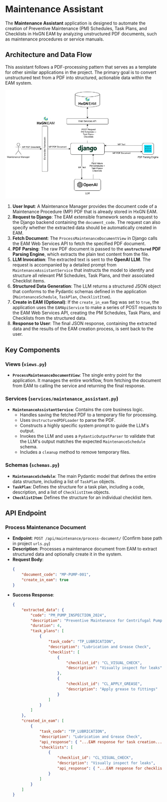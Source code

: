 # Maintenance Assistant

The **Maintenance Assistant** application is designed to automate the creation of Preventive Maintenance (PM) Schedules, Task Plans, and Checklists in HxGN EAM by analyzing unstructured PDF documents, such as maintenance procedures or service manuals.

## Architecture and Data Flow

This assistant follows a PDF-processing pattern that serves as a template for other similar applications in the project. The primary goal is to convert unstructured text from a PDF into structured, actionable data within the EAM system.

![Maintenance Assistant Architecture](./images/21%20Tech%20Use%20Cases-PM%20Schedule%20Generation.jpg)

1.  **User Input**: A Maintenance Manager provides the document code of a Maintenance Procedure (MP) PDF that is already stored in HxGN EAM.
2.  **Request to Django**: The EAM extensible framework sends a request to the Django backend containing the `document_code`. The request can also specify whether the extracted data should be automatically created in EAM.
3.  **Fetch Document**: The `ProcessMaintenanceDocumentView` in Django calls the EAM Web Services API to fetch the specified PDF document.
4.  **PDF Parsing**: The raw PDF document is passed to the **`unstructured` PDF Parsing Engine**, which extracts the plain text content from the file.
5.  **LLM Invocation**: The extracted text is sent to the **OpenAI LLM**. The request is accompanied by a detailed prompt from `MaintenanceAssistantService` that instructs the model to identify and structure all relevant PM Schedules, Task Plans, and their associated Checklist items.
6.  **Structured Data Generation**: The LLM returns a structured JSON object that conforms to the Pydantic schemas defined in the application (`MaintenanceSchedule`, `TaskPlan`, `ChecklistItem`).
7.  **Create in EAM (Optional)**: If the `create_in_eam` flag was set to `true`, the application uses the `EAMApiService` to make a series of POST requests to the EAM Web Services API, creating the PM Schedules, Task Plans, and Checklists from the structured data.
8.  **Response to User**: The final JSON response, containing the extracted data and the results of the EAM creation process, is sent back to the user.

## Key Components

### Views (`views.py`)

-   **`ProcessMaintenanceDocumentView`**: The single entry point for the application. It manages the entire workflow, from fetching the document from EAM to calling the service and returning the final response.

### Services (`services/maintenance_assistant.py`)

-   **`MaintenanceAssistantService`**: Contains the core business logic.
    -   Handles saving the fetched PDF to a temporary file for processing.
    -   Uses `UnstructuredPDFLoader` to parse the PDF.
    -   Constructs a highly specific system prompt to guide the LLM's output.
    -   Invokes the LLM and uses a `PydanticOutputParser` to validate that the LLM's output matches the expected `MaintenanceSchedule` schema.
    -   Includes a `cleanup` method to remove temporary files.

### Schemas (`schemas.py`)

-   **`MaintenanceSchedule`**: The main Pydantic model that defines the entire data structure, including a list of `TaskPlan` objects.
-   **`TaskPlan`**: Defines the structure for a task plan, including a code, description, and a list of `ChecklistItem` objects.
-   **`ChecklistItem`**: Defines the structure for an individual checklist item.

## API Endpoint

### Process Maintenance Document

-   **Endpoint**: `POST /api/maintenance/process-document/` (Confirm base path in project `urls.py`)
-   **Description**: Processes a maintenance document from EAM to extract structured data and optionally create it in the system.
-   **Request Body**:
    ```json
    {
        "document_code": "MP-PUMP-001",
        "create_in_eam": true
    }
    ```
-   **Success Response**:
    ```json
    {
        "extracted_data": {
            "code": "PM_PUMP_INSPECTION_2024",
            "description": "Preventive Maintenance for Centrifugal Pump",
            "duration": 4,
            "task_plans": [
                {
                    "task_code": "TP_LUBRICATION",
                    "description": "Lubrication and Grease Check",
                    "checklist": [
                        {
                            "checklist_id": "CL_VISUAL_CHECK",
                            "description": "Visually inspect for leaks"
                        },
                        {
                            "checklist_id": "CL_APPLY_GREASE",
                            "description": "Apply grease to fittings"
                        }
                    ]
                }
            ]
        },
        "created_in_eam": [
            {
                "task_code": "TP_LUBRICATION",
                "description": "Lubrication and Grease Check",
                "api_response": { "...EAM response for task creation..." },
                "checklists": [
                    {
                        "checklist_id": "CL_VISUAL_CHECK",
                        "description": "Visually inspect for leaks",
                        "api_response": { "...EAM response for checklist creation..." }
                    }
                ]
            }
        ]
    }
    ``` 